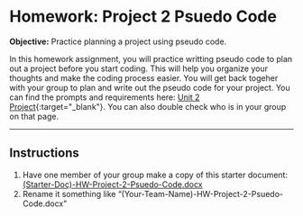 # Homework: Project 2 Psuedo Code

**Objective:** Practice planning a project using pseudo code.

In this homework assignment, you will practice writting pseudo code to plan out a project before you start coding. This will help you organize your thoughts and make the coding process easier. You will get back togeher with your group to plan and write out the pseudo code for your project. You can find the prompts and requirements here: [Unit 2 Project](https://byu-cce270.readthedocs.io/en/latest/unit2/06_unit2_project/u2_pro_promt/){:target="_blank"}. You can also double check who is in your group on that page. 

---

## Instructions

1. Have one member of your group make a copy of this starter document: [(Starter-Doc)-HW-Project-2-Psuedo-Code.docx](%28Starter-Doc%29-HW-Project-2-Psuedo-Code.docx)
2. Rename it something like “(Your-Team-Name)-HW-Project-2-Psuedo-Code.docx”